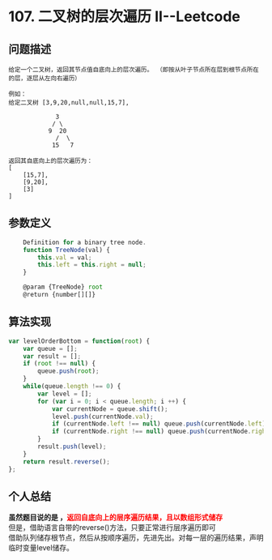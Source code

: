 # 107. 二叉树的层次遍历 II--Leetcode
## 问题描述
    给定一个二叉树，返回其节点值自底向上的层次遍历。 （即按从叶子节点所在层到根节点所在的层，逐层从左向右遍历）
>
    例如：
    给定二叉树 [3,9,20,null,null,15,7],

                 3
                / \
               9  20
                 /  \
                15   7
>    
    返回其自底向上的层次遍历为：
    [
        [15,7],
        [9,20],
        [3]
    ]
## 参数定义
```javascript
    Definition for a binary tree node.
    function TreeNode(val) {
        this.val = val;
        this.left = this.right = null;
    }

    @param {TreeNode} root
    @return {number[][]}
```
## 算法实现
```javascript
var levelOrderBottom = function(root) {
    var queue = [];
    var result = [];
    if (root !== null) {
        queue.push(root);
    }
    while(queue.length !== 0) {
        var level = [];
        for (var i = 0; i < queue.length; i ++) {
            var currentNode = queue.shift();
            level.push(currentNode.val);
            if (currentNode.left !== null) queue.push(currentNode.left);
            if (currentNode.right !== null) queue.push(currentNode.right);
        }
        result.push(level);
    }
    return result.reverse();
}; 
```
## 个人总结
__虽然题目说的是 ，<font color=red>返回自底向上的层序遍历结果，且以数组形式储存</font>__  
但是，借助语言自带的reverse()方法，只要正常进行层序遍历即可  
借助队列储存根节点，然后从按顺序遍历，先进先出。对每一层的遍历结果，声明临时变量level储存。